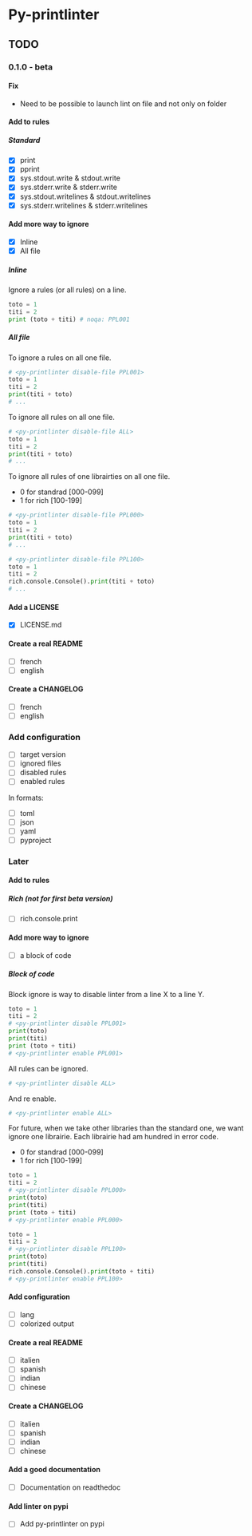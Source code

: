<!-- markdownlint-disable-file MD024 -->

# Py-printlinter

## TODO

### 0.1.0 - beta

#### Fix

- Need to be possible to launch lint on file and not only on folder

#### Add to rules

##### Standard

- [x] print <!-- PPL001 -->
- [x] pprint <!-- PPL002 -->
- [x] sys.stdout.write & stdout.write  <!-- PPL003 -->
- [x] sys.stderr.write & stderr.write <!-- PPL004 -->
- [x] sys.stdout.writelines & stdout.writelines <!-- PPL005 -->
- [x] sys.stderr.writelines & stderr.writelines <!-- PPL006 -->

#### Add more way to ignore

- [x] Inline
- [x] All file

##### Inline

Ignore a rules (or all rules) on a line.

```python
toto = 1
titi = 2
print (toto + titi) # noqa: PPL001
```

##### All file

To ignore a rules on all one file.

```python
# <py-printlinter disable-file PPL001>
toto = 1
titi = 2
print(titi + toto)
# ...
```

To ignore all rules on all one file.

```python
# <py-printlinter disable-file ALL>
toto = 1
titi = 2
print(titi + toto)
# ...
```

To ignore all rules of one librairties on all one file.

- 0 for standrad [000-099]
- 1 for rich [100-199]

```python
# <py-printlinter disable-file PPL000>
toto = 1
titi = 2
print(titi + toto)
# ...
```

```python
# <py-printlinter disable-file PPL100>
toto = 1
titi = 2
rich.console.Console().print(titi + toto)
# ...
```

#### Add a LICENSE

- [x] LICENSE.md

#### Create a real README

- [ ] french
- [ ] english

#### Create a CHANGELOG

- [ ] french
- [ ] english

### Add configuration

- [ ] target version
- [ ] ignored files
- [ ] disabled rules
- [ ] enabled rules

In formats:

- [ ] toml
- [ ] json
- [ ] yaml
- [ ] pyproject

### Later

#### Add to rules

##### Rich (not for first beta version)

- [ ] rich.console.print <!-- PPL101 -->

#### Add more way to ignore

- [ ] a block of code

##### Block of code

Block ignore is way to disable linter from a line X to a line Y.

```python
toto = 1
titi = 2
# <py-printlinter disable PPL001>
print(toto)
print(titi)
print (toto + titi)
# <py-printlinter enable PPL001>
```

All rules can be ignored.

```python
# <py-printlinter disable ALL>
```

And re enable.

```python
# <py-printlinter enable ALL>
```

For future, when we take other libraries than the standard one, we want ignore one
librairie. Each librairie had am hundred in error code.

- 0 for standrad [000-099]
- 1 for rich [100-199]

```python
toto = 1
titi = 2
# <py-printlinter disable PPL000>
print(toto)
print(titi)
print (toto + titi)
# <py-printlinter enable PPL000>
```

```python
toto = 1
titi = 2
# <py-printlinter disable PPL100>
print(toto)
print(titi)
rich.console.Console().print(toto + titi)
# <py-printlinter enable PPL100>
```

#### Add configuration

- [ ] lang
- [ ] colorized output

#### Create a real README

- [ ] italien
- [ ] spanish
- [ ] indian
- [ ] chinese

#### Create a CHANGELOG

- [ ] italien
- [ ] spanish
- [ ] indian
- [ ] chinese

#### Add a good documentation

- [ ] Documentation on readthedoc

#### Add linter on pypi

- [ ] Add py-printlinter on pypi
